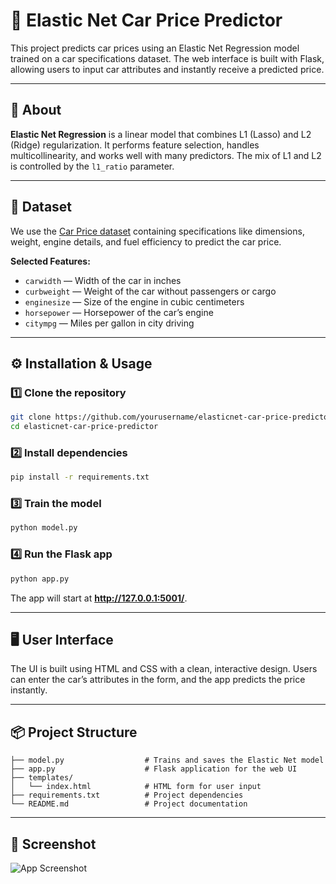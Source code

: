 # 🚗 Elastic Net Car Price Predictor

This project predicts car prices using an Elastic Net Regression model trained on a car specifications dataset. The web interface is built with Flask, allowing users to input car attributes and instantly receive a predicted price.

---

## 📌 About
**Elastic Net Regression** is a linear model that combines L1 (Lasso) and L2 (Ridge) regularization. It performs feature selection, handles multicollinearity, and works well with many predictors. The mix of L1 and L2 is controlled by the `l1_ratio` parameter.

---

## 📂 Dataset
We use the [Car Price dataset](https://raw.githubusercontent.com/amankharwal/Website-data/master/CarPrice.csv) containing specifications like dimensions, weight, engine details, and fuel efficiency to predict the car price.

**Selected Features:**
- `carwidth` — Width of the car in inches
- `curbweight` — Weight of the car without passengers or cargo
- `enginesize` — Size of the engine in cubic centimeters
- `horsepower` — Horsepower of the car’s engine
- `citympg` — Miles per gallon in city driving

---

## ⚙️ Installation & Usage

### 1️⃣ Clone the repository
```bash
git clone https://github.com/yourusername/elasticnet-car-price-predictor.git
cd elasticnet-car-price-predictor
```

### 2️⃣ Install dependencies
```bash
pip install -r requirements.txt
```

### 3️⃣ Train the model
```bash
python model.py
```

### 4️⃣ Run the Flask app
```bash
python app.py
```
The app will start at **http://127.0.0.1:5001/**.

---

## 🖥️ User Interface
The UI is built using HTML and CSS with a clean, interactive design. Users can enter the car’s attributes in the form, and the app predicts the price instantly.

---

## 📦 Project Structure
```
├── model.py                  # Trains and saves the Elastic Net model
├── app.py                    # Flask application for the web UI
├── templates/
│   └── index.html            # HTML form for user input
├── requirements.txt          # Project dependencies
└── README.md                 # Project documentation
```

---

## 📸 Screenshot
![App Screenshot](screenshot.png)